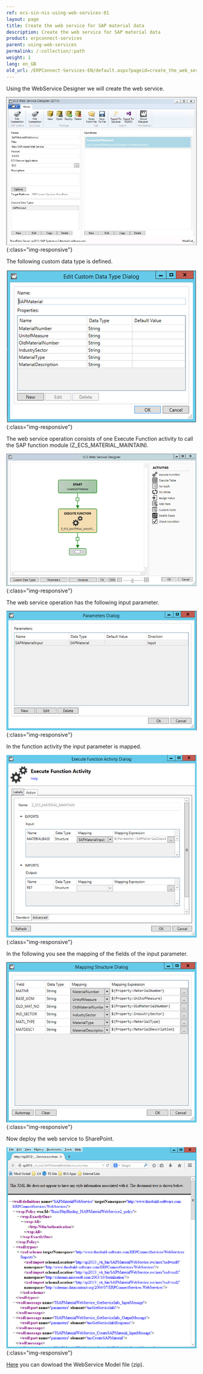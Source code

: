 ```yaml
---
ref: ecs-sin-nis-using-web-services-01
layout: page
title: Create the web service for SAP material data
description: Create the web service for SAP material data
product: erpconnect-services
parent: using-web-services
permalink: /:collection/:path
weight: 1
lang: en_GB
old_url: /ERPConnect-Services-EN/default.aspx?pageid=create_the_web_service_for_sap_material_data
---
```


Using the WebService Designer we will create the web service.

![Nintex-Material-WS-Designer](/img/content/Nintex-Material-WS-Designer.jpg){:class="img-responsive"}

The following custom data type is defined.

![Nintex-Material-WS-Custom-Data-Type](/img/content/Nintex-Material-WS-Custom-Data-Type.jpg){:class="img-responsive"}

The web service operation consists of one Execute Function activity to call the SAP function module (Z_ECS_MATERIAL_MAINTAIN). 

![Nintex-Material-WS-Activity](/img/content/Nintex-Material-WS-Activity.jpg){:class="img-responsive"}

The web service operation has the following input parameter.

![Nintex-Material-WS-Parameters](/img/content/Nintex-Material-WS-Parameters.jpg){:class="img-responsive"}

In the function activity the input parameter is mapped.

![Nintex-Material-WS-Function-Activity](/img/content/Nintex-Material-WS-Function-Activity.jpg){:class="img-responsive"}

In the following you see the mapping of the fields of the input parameter.

![Nintex-Material-WS-Mapping-Structure](/img/content/Nintex-Material-WS-Mapping-Structure.jpg){:class="img-responsive"}

Now deploy the web service to SharePoint. 

![Nintex-Material-WS-Deployed](/img/content/Nintex-Material-WS-Deployed.jpg){:class="img-responsive"}

[Here](/img/SAPMaterialWebService.zip) you can dowload the WebService Model file (zip).

